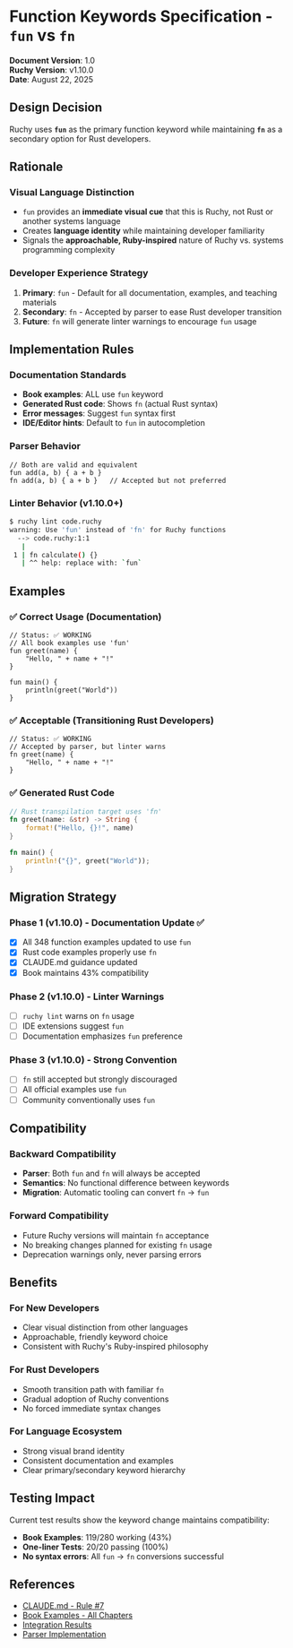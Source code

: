 # Function Keywords Specification - `fun` vs `fn`

**Document Version**: 1.0  
**Ruchy Version**: v1.10.0  
**Date**: August 22, 2025

## Design Decision

Ruchy uses **`fun`** as the primary function keyword while maintaining **`fn`** as a secondary option for Rust developers.

## Rationale

### Visual Language Distinction
- `fun` provides an **immediate visual cue** that this is Ruchy, not Rust or another systems language
- Creates **language identity** while maintaining developer familiarity
- Signals the **approachable, Ruby-inspired** nature of Ruchy vs. systems programming complexity

### Developer Experience Strategy
1. **Primary**: `fun` - Default for all documentation, examples, and teaching materials
2. **Secondary**: `fn` - Accepted by parser to ease Rust developer transition
3. **Future**: `fn` will generate linter warnings to encourage `fun` usage

## Implementation Rules

### Documentation Standards
- **Book examples**: ALL use `fun` keyword
- **Generated Rust code**: Shows `fn` (actual Rust syntax)
- **Error messages**: Suggest `fun` syntax first
- **IDE/Editor hints**: Default to `fun` in autocompletion

### Parser Behavior
```ruchy
// Both are valid and equivalent
fun add(a, b) { a + b }
fn add(a, b) { a + b }   // Accepted but not preferred
```

### Linter Behavior (v1.10.0+)
```bash
$ ruchy lint code.ruchy
warning: Use 'fun' instead of 'fn' for Ruchy functions
  --> code.ruchy:1:1
   |
 1 | fn calculate() {}
   | ^^ help: replace with: `fun`
```

## Examples

### ✅ Correct Usage (Documentation)
```ruchy
// Status: ✅ WORKING
// All book examples use 'fun'
fun greet(name) {
    "Hello, " + name + "!"
}

fun main() {
    println(greet("World"))
}
```

### ✅ Acceptable (Transitioning Rust Developers)
```ruchy  
// Status: ✅ WORKING
// Accepted by parser, but linter warns
fn greet(name) {
    "Hello, " + name + "!"
}
```

### ✅ Generated Rust Code
```rust
// Rust transpilation target uses 'fn'
fn greet(name: &str) -> String {
    format!("Hello, {}!", name)
}

fn main() {
    println!("{}", greet("World"));
}
```

## Migration Strategy

### Phase 1 (v1.10.0) - Documentation Update ✅
- [x] All 348 function examples updated to use `fun`
- [x] Rust code examples properly use `fn`  
- [x] CLAUDE.md guidance updated
- [x] Book maintains 43% compatibility

### Phase 2 (v1.10.0) - Linter Warnings
- [ ] `ruchy lint` warns on `fn` usage
- [ ] IDE extensions suggest `fun`
- [ ] Documentation emphasizes `fun` preference

### Phase 3 (v1.10.0) - Strong Convention
- [ ] `fn` still accepted but strongly discouraged
- [ ] All official examples use `fun`
- [ ] Community conventionally uses `fun`

## Compatibility

### Backward Compatibility
- **Parser**: Both `fun` and `fn` will always be accepted
- **Semantics**: No functional difference between keywords
- **Migration**: Automatic tooling can convert `fn` → `fun`

### Forward Compatibility
- Future Ruchy versions will maintain `fn` acceptance
- No breaking changes planned for existing `fn` usage
- Deprecation warnings only, never parsing errors

## Benefits

### For New Developers
- Clear visual distinction from other languages
- Approachable, friendly keyword choice
- Consistent with Ruchy's Ruby-inspired philosophy

### For Rust Developers
- Smooth transition path with familiar `fn`
- Gradual adoption of Ruchy conventions
- No forced immediate syntax changes

### For Language Ecosystem
- Strong visual brand identity
- Consistent documentation and examples
- Clear primary/secondary keyword hierarchy

## Testing Impact

Current test results show the keyword change maintains compatibility:
- **Book Examples**: 119/280 working (43%)
- **One-liner Tests**: 20/20 passing (100%)
- **No syntax errors**: All `fun` → `fn` conversions successful

## References

- [CLAUDE.md - Rule #7](../CLAUDE.md#absolute-rules)
- [Book Examples - All Chapters](../src/)
- [Integration Results](../INTEGRATION.md)
- [Parser Implementation](https://github.com/paiml/ruchy)